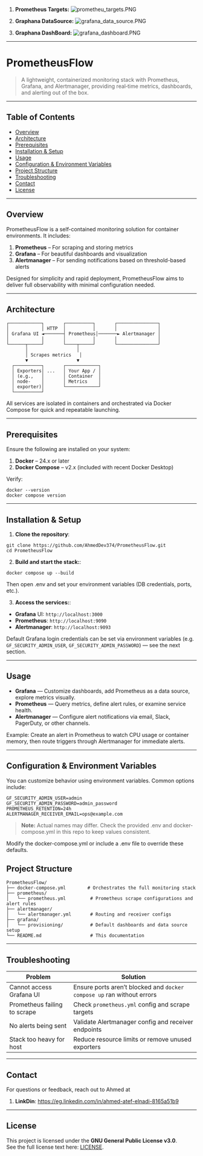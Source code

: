 1. **Prometheus Targets:** 
![prometheu_targets.PNG](images/prometheu_targets.PNG)

2. **Graphana DataSource:** 
![grafana_data_source.PNG](images/grafana_data_source.PNG)  

3. **Graphana DashBoard:** 
![grafana_dashboard.PNG](images/grafana_dashboard.PNG) 


---

# PrometheusFlow

> A lightweight, containerized monitoring stack with Prometheus, Grafana, and Alertmanager, providing real‑time metrics, dashboards, and alerting out of the box.

---

##  Table of Contents

- [Overview](#overview)  
- [Architecture](#architecture)  
- [Prerequisites](#prerequisites)  
- [Installation & Setup](#installation--setup)  
- [Usage](#usage)  
- [Configuration & Environment Variables](#configuration--environment-variables)  
- [Project Structure](#project-structure)
- [Troubleshooting](#Troubleshooting)  
- [Contact](#contact)  
- [License](#license)

---

## Overview

PrometheusFlow is a self-contained monitoring solution for container environments. It includes:

1. **Prometheus** – For scraping and storing metrics
2. **Grafana** – For beautiful dashboards and visualization
3. **Alertmanager** – For sending notifications based on threshold-based alerts

Designed for simplicity and rapid deployment, PrometheusFlow aims to deliver full observability with minimal configuration needed.

---

## Architecture

```plaintext
┌────────────┐       ┌──────────┐       ┌───────────────┐
│            │ HTTP  │          │       │               │
│ Grafana UI ◄───────┤ Prometheus│───────► Alertmanager │
│            │       │          │       │               │
└──────┬─────┘       └────┬─────┘       └───────────────┘
       │                  │
       │ Scrapes metrics   │
       ▼                  ▼
  ┌──────────┐       ┌────────────┐
  │ Exporters│ ...   │ Your App / │
  │ (e.g.,   │       │ Container  │
  │ node-    │       │ Metrics    │
  │ exporter)│       └────────────┘
  └──────────┘
```
All services are isolated in containers and orchestrated via Docker Compose for quick and repeatable launching.

---

## Prerequisites

Ensure the following are installed on your system:

1. **Docker** – 24.x or later
2. **Docker Compose** – v2.x (included with recent Docker Desktop)

Verify:

```plaintext
docker --version
docker compose version
```

---

## Installation & Setup

1. **Clone the repository**:
```plaintext
git clone https://github.com/AhmedDev374/PrometheusFlow.git
cd PrometheusFlow
```

2. **Build and start the stack:**:
```plaintext
docker compose up --build
```
Then open .env and set your environment variables (DB credentials, ports, etc.).

3. **Access the services:**:

  - **Grafana** UI: ```http://localhost:3000```
  - **Prometheus**: ```http://localhost:9090```
  - **Alertmanager**: ```http://localhost:9093```

Default Grafana login credentials can be set via environment variables (e.g. ```GF_SECURITY_ADMIN_USER```, ```GF_SECURITY_ADMIN_PASSWORD```) — see the next section.

---

## Usage

- **Grafana** — Customize dashboards, add Prometheus as a data source, explore metrics visually.
- **Prometheus** — Query metrics, define alert rules, or examine service health.
- **Alertmanager** — Configure alert notifications via email, Slack, PagerDuty, or other channels.

Example: Create an alert in Prometheus to watch CPU usage or container memory, then route triggers through Alertmanager for immediate alerts.

---

## Configuration & Environment Variables

You can customize behavior using environment variables. Common options include:

```plaintext
GF_SECURITY_ADMIN_USER=admin
GF_SECURITY_ADMIN_PASSWORD=admin_password
PROMETHEUS_RETENTION=24h
ALERTMANAGER_RECEIVER_EMAIL=ops@example.com
```

> **Note:** Actual names may differ. Check the provided .env and docker-compose.yml in this repo to keep values consistent.

Modify the docker-compose.yml or include a .env file to override these defaults.

## Project Structure
```plaintext
PrometheusFlow/
├── docker-compose.yml        # Orchestrates the full monitoring stack
├── prometheus/
│   └── prometheus.yml         # Prometheus scrape configurations and alert rules
├── alertmanager/
│   └── alertmanager.yml       # Routing and receiver configs
├── grafana/
│   └── provisioning/          # Default dashboards and data source setup
└── README.md                  # This documentation
```
---

## Troubleshooting

| Problem                      | Solution                                                               |
| ---------------------------- | ---------------------------------------------------------------------- |
| Cannot access Grafana UI     | Ensure ports aren’t blocked and `docker compose up` ran without errors |
| Prometheus failing to scrape | Check `prometheus.yml` config and scrape targets                       |
| No alerts being sent         | Validate Alertmanager config and receiver endpoints                    |
| Stack too heavy for host     | Reduce resource limits or remove unused exporters                      |

---

## Contact

For questions or feedback, reach out to Ahmed at

1. **LinkDin**: https://eg.linkedin.com/in/ahmed-atef-elnadi-8165a51b9

---

## License

This project is licensed under the **GNU General Public License v3.0**.  
See the full license text here: [LICENSE](LICENSE).

